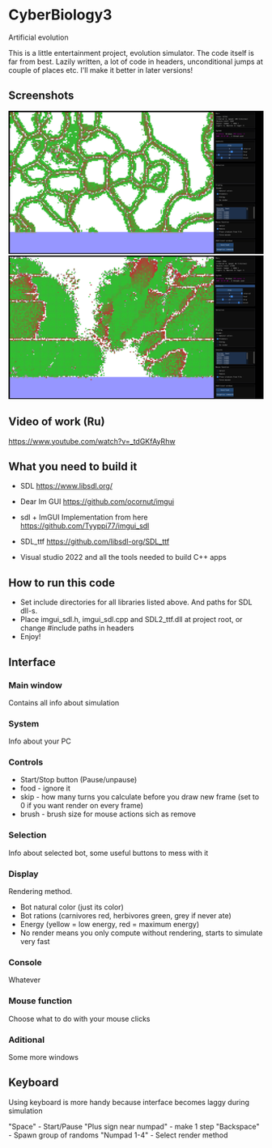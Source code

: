 # CyberBiology3
Artificial evolution

This is a little entertainment project, evolution simulator. The code itself is far from best. Lazily written, a lot of code in headers, unconditional jumps at couple of places etc. I'll make it better in later versions!


## Screenshots

![Screenshot1](/Screenshots/1.png?raw=true "Screenshot1")
![Screenshot2](/Screenshots/3.png?raw=true "Screenshot2")

## Video of work (Ru)
https://www.youtube.com/watch?v=_tdGKfAyRhw


## What you need to build it

+ SDL
https://www.libsdl.org/

+ Dear Im GUI
https://github.com/ocornut/imgui

+ sdl + ImGUI Implementation from here
https://github.com/Tyyppi77/imgui_sdl

+ SDL_ttf
https://github.com/libsdl-org/SDL_ttf

+ Visual studio 2022 and all the tools needed to build C++ apps


## How to run this code

+ Set include directories for all libraries listed above. And paths for SDL dll-s.  
+ Place imgui_sdl.h, imgui_sdl.cpp and SDL2_ttf.dll at project root, or change #include paths in headers
+ Enjoy!

## Interface

### Main window
Contains all info about simulation

### System
Info about your PC

### Controls
+ Start/Stop button (Pause/unpause)
+ food - ignore it
+ skip - how many turns you calculate before you draw new frame (set to 0 if you want render on every frame)
+ brush - brush size for mouse actions sich as remove

### Selection
Info about selected bot, some useful buttons to mess with it

### Display
Rendering method. 
+ Bot natural color (just its color)
+ Bot rations (carnivores red, herbivores green, grey if never ate)
+ Energy (yellow = low energy, red = maximum energy)
+ No render means you only compute without rendering, starts to simulate very fast

### Console
Whatever

### Mouse function
Choose what to do with your mouse clicks

### Aditional
Some more windows


## Keyboard

Using keyboard is more handy because interface becomes laggy during simulation

"Space" - Start/Pause
"Plus sign near numpad" - make 1 step
"Backspace" - Spawn group of randoms
"Numpad 1-4" - Select render method

